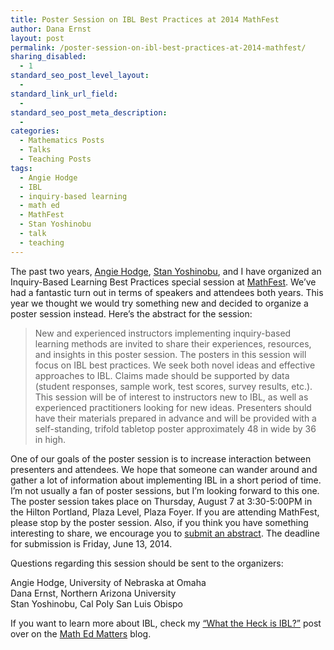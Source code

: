 ```yaml
---
title: Poster Session on IBL Best Practices at 2014 MathFest
author: Dana Ernst
layout: post
permalink: /poster-session-on-ibl-best-practices-at-2014-mathfest/
sharing_disabled:
  - 1
standard_seo_post_level_layout:
  - 
standard_link_url_field:
  - 
standard_seo_post_meta_description:
  - 
categories:
  - Mathematics Posts
  - Talks
  - Teaching Posts
tags:
  - Angie Hodge
  - IBL
  - inquiry-based learning
  - math ed
  - MathFest
  - Stan Yoshinobu
  - talk
  - teaching
---
```

The past two years, [Angie Hodge][1], [Stan Yoshinobu][2], and I have organized an Inquiry-Based Learning Best Practices special session at [MathFest][3]. We&#8217;ve had a fantastic turn out in terms of speakers and attendees both years. This year we thought we would try something new and decided to organize a poster session instead. Here&#8217;s the abstract for the session:

> New and experienced instructors implementing inquiry-based learning methods are invited to share their experiences, resources, and insights in this poster session. The posters in this session will focus on IBL best practices. We seek both novel ideas and effective approaches to IBL. Claims made should be supported by data (student responses, sample work, test scores, survey results, etc.). This session will be of interest to instructors new to IBL, as well as experienced practitioners looking for new ideas. Presenters should have their materials prepared in advance and will be provided with a self-standing, trifold tabletop poster approximately 48 in wide by 36 in high. 

One of our goals of the poster session is to increase interaction between presenters and attendees. We hope that someone can wander around and gather a lot of information about implementing IBL in a short period of time. I&#8217;m not usually a fan of poster sessions, but I&#8217;m looking forward to this one. The poster session takes place on Thursday, August 7 at 3:30-5:00PM in the Hilton Portland, Plaza Level, Plaza Foyer. If you are attending MathFest, please stop by the poster session. Also, if you think you have something interesting to share, we encourage you to [submit an abstract][4]. The deadline for submission is Friday, June 13, 2014.

Questions regarding this session should be sent to the organizers:

Angie Hodge, University of Nebraska at Omaha  
Dana Ernst, Northern Arizona University  
Stan Yoshinobu, Cal Poly San Luis Obispo

If you want to learn more about IBL, check my [&#8220;What the Heck is IBL?&#8221;][5] post over on the [Math Ed Matters][6] blog.

 [1]: http://www.unomaha.edu/math/people/hodge/
 [2]: http://www.stanyoshinobu.com
 [3]: http://www.maa.org/meetings/mathfest
 [4]: http://www.maa.org/mathfest/abstracts
 [5]: http://maamathedmatters.blogspot.com/2013/05/what-heck-is-ibl.html
 [6]: http://maamathedmatters.blogspot.com